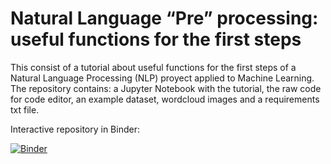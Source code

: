 # Natural Language “Pre” processing: useful functions for the first steps

This consist of a tutorial about useful functions for the first steps of a Natural Language Processing (NLP) proyect applied to Machine Learning.
The repository contains: a Jupyter Notebook with the tutorial, the raw code for code editor, an example dataset, wordcloud images and a requirements txt file.

Interactive repository in Binder: 


[![Binder](https://mybinder.org/badge_logo.svg)](https://mybinder.org/v2/gh/ignaciobaldriz/nlp_functions/main?filepath=nlp_functions.ipynb)
